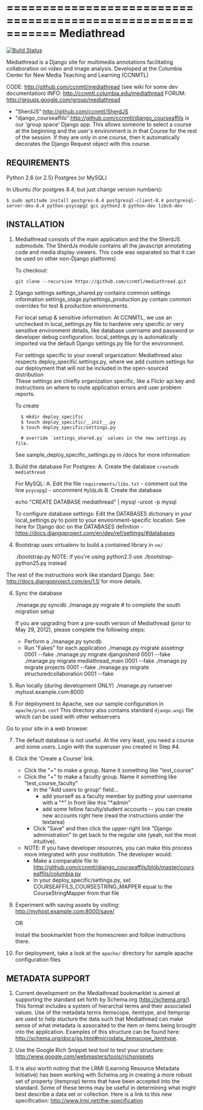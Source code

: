 ===========================================================
Mediathread
===========================================================

[![Build Status](https://travis-ci.org/ccnmtl/mediathread.png)](https://travis-ci.org/ccnmtl/mediathread)

Mediathread is a Django site for multimedia annotations facilitating
collaboration on video and image analysis. Developed at the Columbia
Center for New Media Teaching and Learning (CCNMTL)

CODE: http://github.com/ccnmtl/mediathread (see wiki for some dev documentation)
INFO: http://ccnmtl.columbia.edu/mediathread
FORUM: http://groups.google.com/group/mediathread

* "SherdJS":http://github.com/ccnmtl/SherdJS 
* "django_courseaffils":http://github.com/ccnmtl/django_courseaffils is our 'group space' Django app.  This allows someone to select a course at the beginning and the user's environment is in that Course for the rest of the session.  If they are only in one course, then it automatically decorates the Django Request object with this course.


REQUIREMENTS
------------
Python 2.6 (or 2.5)
Postgres (or MySQL)

In Ubuntu (for postgres 8.4, but just change version numbers):

    $ sudo aptitude install postgres-8.4 postgresql-client-8.4 postgresql-server-dev-8.4 python-psycopg2 gcc python2.6 python-dev libc6-dev 


INSTALLATION
------------

1. Mediathread consists of the main application and the the SherdJS submodule. The SherdJs module
   contains all the javascript annotating code and media display viewers. This code was separated so that 
   it can be used on other non-Django platforms)
   
   To checkout:

       git clone --recursive https://github.com/ccnmtl/mediathread.git
    
2. Django settings
   settings_shared.py contains common settings information
   settings_stage.py/settings_production.py contain common overrides for test & production environments.
   
   For local setup & sensitive information:
     At CCNMTL, we use an unchecked in local_settings.py file to hardwire 
     very specific or very sensitive environment details, like database username and password
     or developer debug configuration. 
     local_settings.py is automatically imported via the default Django settings.py file
     for the environment.
     
   For settings specific to your overall organization:
     Mediathread also respects deploy_specific.settings.py, where we add custom settings 
     for our deployment that will not be included in the open-sourced distribution     
     These settings are chiefly organization specific, like a Flickr api key and 
     instructions on where to route application errors and user problem reports.
     
     To create

         $ mkdir deploy_specific
         $ touch deploy_specific/__init__.py
         $ touch deploy_specific/settings.py

         # override `settings_shared.py` values in the new settings.py file.

     See sample_deploy_specific_settings.py in /docs for more information   

2. Build the database
   For Postgres:
     A. Create the database `createdb mediathread`

   For MySQL:
     A. Edit the file `requirements/libs.txt`
        - comment out the line `psycopg2`
        - uncomment `MySQLdb`
     B. Create the database

    echo "CREATE DATABASE mediathread" | mysql -uroot -p mysql

   To configure database settings:
     Edit the DATABASES dictionary in your local_settings.py to point to your environment-specific location.
     See here for Django doc on the DATABASES definition - https://docs.djangoproject.com/en/dev/ref/settings/#databases

3. Bootstrap uses virtualenv to build a contained library in `ve/`

    ./bootstrap.py
    NOTE: if you're using python2.5 use ./bootstrap-python25.py instead

The rest of the instructions work like standard Django.  See:
 http://docs.djangoproject.com/en/1.1/ for more details.

4. Sync the database

    ./manage.py syncdb
    ./manage.py migrate # to complete the south migration setup
    
    If you are upgrading from a pre-south version of Mediathread
    (prior to May 29, 2012), please complete the following steps:
    * Perform a ./manage.py syncdb
    * Run "Fakes" for each application
    ./manage.py migrate assetmgr 0001 --fake
    ./manage.py migrate djangosherd 0001 --fake
    ./manage.py migrate mediathread_main 0001 --fake
    ./manage.py migrate projects 0001 --fake
    ./manage.py migrate structuredcollaboration 0001 --fake    

5. Run locally (during development ONLY)
    ./manage.py runserver myhost.example.com:8000

6. For deployment to Apache, see our sample configuration in `apache/prod.conf`
   This directory also contains standard `django.wsgi` file which can be used
   with other webservers

Go to your site in a web browser.

7. The default database is not useful. At the very least, you need a course and some users. Login with the superuser you
   created in Step #4.

8. Click the 'Create a Course' link.
    - Click the "+" to make a group.  Name it something like "test_course"
    - Click the "+" to make a faculty group.  Name it something like "test_course_faculty"
        - In the "Add users to group" field...
            - add yourself as a faculty member by putting your username with a "*" in front
              like this "*admin"
            - add some fellow faculty/student accounts -- you can create new accounts right here
              (read the instructions under the textarea)
        - Click "Save" and then click the upper-right link "Django administration" to get back to the regular site (yeah, not the most intuitive).
    - NOTE: If you have developer resources, you can make this process more integrated with your institution.  The developer would:
        - Make a comparable file to http://github.com/ccnmtl/django_courseaffils/blob/master/courseaffils/columbia.py
        - In your deploy_specific/settings.py, set COURSEAFFILS_COURSESTRING_MAPPER equal to the CourseStringMapper from that file        

9. Experiment with saving assets by visiting:
   http://myhost.example.com:8000/save/
   
   OR
   
   Install the bookmarklet from the homescreen and follow instructions there.

10. For deployment, take a look at the `apache/` directory for sample apache configuration files

METADATA SUPPORT
----------------
1. Current development on the Mediathread bookmarklet is aimed at supporting the standard set forth by Schema.org (http://schema.org/). This format includes a system of hierarchal terms and their associated values. Use of the metadata terms itemscope, itemtype, and itemprop are used to help stucture the data such that Mediathread can make sense of what metadata is assocaited to the item or items being brought into the application. Examples of this structure can be found here: http://schema.org/docs/gs.html#microdata_itemscope_itemtype.

2. Use the Google Rich Snippet test tool to test your structure: http://www.google.com/webmasters/tools/richsnippets

3. It is also worth noting that the LRMI (Learning Resource Metadata Initiative) has been working with Schema.org in creating a more robust set of property (itemprop) terms that have been accepted into the standard. Some of these terms may be useful in determining what might best describe a data set or collection. Here is a link to this new specification: http://www.lrmi.net/the-specification
